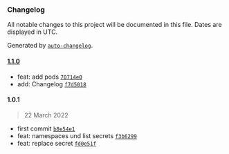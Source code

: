 ### Changelog

All notable changes to this project will be documented in this file. Dates are displayed in UTC.

Generated by [`auto-changelog`](https://github.com/CookPete/auto-changelog).

#### [1.1.0](https://github.com/naimo84/node-red-contrib-kubernetes/compare/1.0.1...1.1.0)

- feat: add pods [`70714e0`](https://github.com/naimo84/node-red-contrib-kubernetes/commit/70714e07e8786dfd12469162f4d877135b268e5a)
- add: Changelog [`f7d5018`](https://github.com/naimo84/node-red-contrib-kubernetes/commit/f7d5018880a506dccbf0aa70022d4a98c3b2c22a)

#### 1.0.1

> 22 March 2022

- first commit [`b8e54e1`](https://github.com/naimo84/node-red-contrib-kubernetes/commit/b8e54e19313eeafa8ef7362523f75f376a9436e3)
- feat: namespaces und list secrets [`f3b6299`](https://github.com/naimo84/node-red-contrib-kubernetes/commit/f3b6299339061da0c782fe00d0eb860464445901)
- feat: replace secret [`fd0e51f`](https://github.com/naimo84/node-red-contrib-kubernetes/commit/fd0e51f3aa7bee83b959f69cb31927b302848b46)
